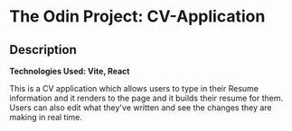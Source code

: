 # The Odin Project: **CV-Application**

## Description
**Technologies Used: Vite, React**

This is a CV application which allows users to type in their Resume information and it renders to the page and it builds their resume for them. Users can also edit what they've written and see the changes they are making in real time.